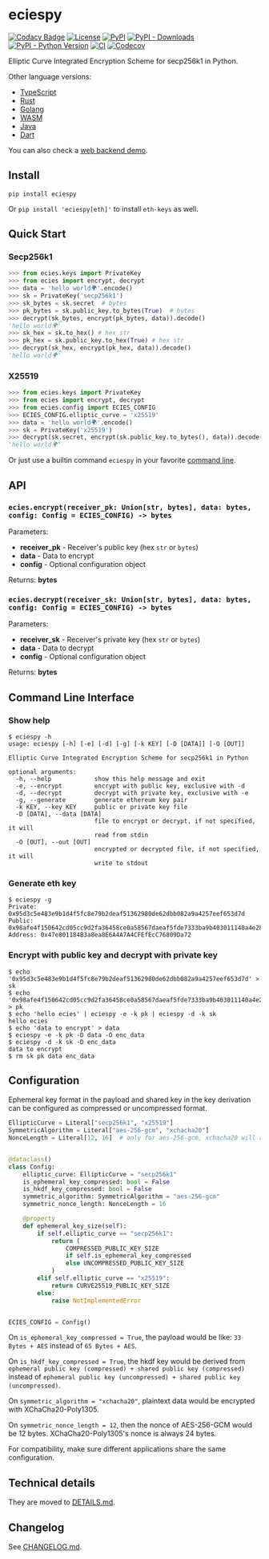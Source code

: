 # eciespy

[![Codacy Badge](https://api.codacy.com/project/badge/Grade/2a11aeb9939244019d2c64bce3ff3c4e)](https://app.codacy.com/gh/ecies/py/dashboard)
[![License](https://img.shields.io/github/license/ecies/py.svg)](https://github.com/ecies/py)
[![PyPI](https://img.shields.io/pypi/v/eciespy.svg)](https://pypi.org/project/eciespy/)
[![PyPI - Downloads](https://img.shields.io/pypi/dm/eciespy)](https://pypistats.org/packages/eciespy)
[![PyPI - Python Version](https://img.shields.io/pypi/pyversions/eciespy.svg)](https://pypi.org/project/eciespy/)
[![CI](https://img.shields.io/github/actions/workflow/status/ecies/py/ci.yml?branch=master)](https://github.com/ecies/py/actions)
[![Codecov](https://img.shields.io/codecov/c/github/ecies/py.svg)](https://codecov.io/gh/ecies/py)

Elliptic Curve Integrated Encryption Scheme for secp256k1 in Python.

Other language versions:

- [TypeScript](https://github.com/ecies/js)
- [Rust](https://github.com/ecies/rs)
- [Golang](https://github.com/ecies/go)
- [WASM](https://github.com/ecies/rs-wasm)
- [Java](https://github.com/ecies/java)
- [Dart](https://github.com/ecies/dart)

You can also check a [web backend demo](https://github.com/ecies/py-demo).

## Install

`pip install eciespy`

Or `pip install 'eciespy[eth]'` to install `eth-keys` as well.

## Quick Start

### Secp256k1

```python
>>> from ecies.keys import PrivateKey
>>> from ecies import encrypt, decrypt
>>> data = 'hello world🌍'.encode()
>>> sk = PrivateKey('secp256k1')
>>> sk_bytes = sk.secret  # bytes
>>> pk_bytes = sk.public_key.to_bytes(True)  # bytes
>>> decrypt(sk_bytes, encrypt(pk_bytes, data)).decode()
'hello world🌍'
>>> sk_hex = sk.to_hex() # hex str
>>> pk_hex = sk.public_key.to_hex(True) # hex str
>>> decrypt(sk_hex, encrypt(pk_hex, data)).decode()
'hello world🌍'
```

### X25519

```python
>>> from ecies.keys import PrivateKey
>>> from ecies import encrypt, decrypt
>>> from ecies.config import ECIES_CONFIG
>>> ECIES_CONFIG.elliptic_curve = 'x25519'
>>> data = 'hello world🌍'.encode()
>>> sk = PrivateKey('x25519')
>>> decrypt(sk.secret, encrypt(sk.public_key.to_bytes(), data)).decode()
'hello world🌍'
```

Or just use a builtin command `eciespy` in your favorite [command line](#command-line-interface).

## API

### `ecies.encrypt(receiver_pk: Union[str, bytes], data: bytes, config: Config = ECIES_CONFIG) -> bytes`

Parameters:

- **receiver_pk** - Receiver's public key (hex `str` or `bytes`)
- **data** - Data to encrypt
- **config** - Optional configuration object

Returns: **bytes**

### `ecies.decrypt(receiver_sk: Union[str, bytes], data: bytes, config: Config = ECIES_CONFIG) -> bytes`

Parameters:

- **receiver_sk** - Receiver's private key (hex `str` or `bytes`)
- **data** - Data to decrypt
- **config** - Optional configuration object

Returns: **bytes**

## Command Line Interface

### Show help

```console
$ eciespy -h
usage: eciespy [-h] [-e] [-d] [-g] [-k KEY] [-D [DATA]] [-O [OUT]]

Elliptic Curve Integrated Encryption Scheme for secp256k1 in Python

optional arguments:
  -h, --help            show this help message and exit
  -e, --encrypt         encrypt with public key, exclusive with -d
  -d, --decrypt         decrypt with private key, exclusive with -e
  -g, --generate        generate ethereum key pair
  -k KEY, --key KEY     public or private key file
  -D [DATA], --data [DATA]
                        file to encrypt or decrypt, if not specified, it will
                        read from stdin
  -O [OUT], --out [OUT]
                        encrypted or decrypted file, if not specified, it will
                        write to stdout
```

### Generate eth key

```console
$ eciespy -g
Private: 0x95d3c5e483e9b1d4f5fc8e79b2deaf51362980de62dbb082a9a4257eef653d7d
Public: 0x98afe4f150642cd05cc9d2fa36458ce0a58567daeaf5fde7333ba9b403011140a4e28911fcf83ab1f457a30b4959efc4b9306f514a4c3711a16a80e3b47eb58b
Address: 0x47e801184B3a8ea8E6A4A7A4CFEfEcC76809Da72
```

### Encrypt with public key and decrypt with private key

```console
$ echo '0x95d3c5e483e9b1d4f5fc8e79b2deaf51362980de62dbb082a9a4257eef653d7d' > sk
$ echo '0x98afe4f150642cd05cc9d2fa36458ce0a58567daeaf5fde7333ba9b403011140a4e28911fcf83ab1f457a30b4959efc4b9306f514a4c3711a16a80e3b47eb58b' > pk
$ echo 'hello ecies' | eciespy -e -k pk | eciespy -d -k sk
hello ecies
$ echo 'data to encrypt' > data
$ eciespy -e -k pk -D data -O enc_data
$ eciespy -d -k sk -D enc_data
data to encrypt
$ rm sk pk data enc_data
```

## Configuration

Ephemeral key format in the payload and shared key in the key derivation can be configured as compressed or uncompressed format.

```py
EllipticCurve = Literal["secp256k1", "x25519"]
SymmetricAlgorithm = Literal["aes-256-gcm", "xchacha20"]
NonceLength = Literal[12, 16]  # only for aes-256-gcm, xchacha20 will always be 24


@dataclass()
class Config:
    elliptic_curve: EllipticCurve = "secp256k1"
    is_ephemeral_key_compressed: bool = False
    is_hkdf_key_compressed: bool = False
    symmetric_algorithm: SymmetricAlgorithm = "aes-256-gcm"
    symmetric_nonce_length: NonceLength = 16

    @property
    def ephemeral_key_size(self):
        if self.elliptic_curve == "secp256k1":
            return (
                COMPRESSED_PUBLIC_KEY_SIZE
                if self.is_ephemeral_key_compressed
                else UNCOMPRESSED_PUBLIC_KEY_SIZE
            )
        elif self.elliptic_curve == "x25519":
            return CURVE25519_PUBLIC_KEY_SIZE
        else:
            raise NotImplementedError


ECIES_CONFIG = Config()
```

On `is_ephemeral_key_compressed = True`, the payload would be like: `33 Bytes + AES` instead of `65 Bytes + AES`.

On `is_hkdf_key_compressed = True`, the hkdf key would be derived from `ephemeral public key (compressed) + shared public key (compressed)` instead of `ephemeral public key (uncompressed) + shared public key (uncompressed)`.

On `symmetric_algorithm = "xchacha20"`, plaintext data would be encrypted with XChaCha20-Poly1305.

On `symmetric_nonce_length = 12`, then the nonce of AES-256-GCM would be 12 bytes. XChaCha20-Poly1305's nonce is always 24 bytes.

For compatibility, make sure different applications share the same configuration.

## Technical details

They are moved to [DETAILS.md](./DETAILS.md).

## Changelog

See [CHANGELOG.md](./CHANGELOG.md).
